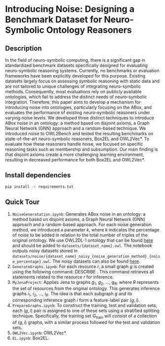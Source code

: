 # Introducing Noise: Designing a Benchmark Dataset for Neuro-Symbolic Ontology Reasoners

## Description

In the field of neuro-symbolic computing, there is a significant gap in standardized benchmark datasets specifically designed for evaluating neuro-symbolic reasoning systems. Currently, no benchmarks or evaluation frameworks have been explicitly developed for this purpose. Existing datasets largely focus on assessing symbolic reasoning with static data and are not tailored to unique challenges of integrating neuro-symbolic methods. Consequently, most evaluations rely on publicly available ontologies, which fail to address the distinct needs of neuro-symbolic integration. Therefore, this paper aims to develop a mechanism for introducing noise into ontologies, particularly focusing on the ABox, and evaluates the performance of existing neuro-symbolic reasoners under varying noise levels. We developed three distinct techniques to introduce ABox noise in an ontology: a method based on disjoint axioms, a Graph Neural Network (GNN) approach and a random-based technique. We introduced noise to OWL2Bench and tested the resulting benchmarks on state-of-the-art neuro-symbolic reasoners, Box2EL and OWL2Vec*. To evaluate how these reasoners handle noise, we focused on specific reasoning tasks such as membership and subsumption. Our main finding is that disjoint axioms create a more challenging learning environment, resulting in decreased performance for both Box2EL and OWL2Vec*.

## Install dependencies

```bash
pip install -r requirements.txt
```

## Quick Tour

1. `NoiseGeneratation.ipynb`: 
Generates ABox noise in an ontology: a method based on disjoint axioms, a Graph Neural Network (GNN) approach and a random-based approach. For each noise generation method, we introduced a parameter $k$, where $k$ indicates the percentage of noise to be added in relation to the total number of triples of the original ontology.
We use OWL2DL-1 ontology that can be found [here](https://drive.google.com/drive/folders/1HYURRLaQkLK8cQwV-UBNKK4_Zur2nU68?usp=drive_link) and should be added to `datasets/{dataset_name}.owl`.
The notebook outputs noisy datasets stored in `datasets/noise/{dataset_name}_noisy_{noise_generation_method}_{noise_percentage}.owl`. The noisy datasets can also be found [here](https://drive.google.com/drive/folders/14TzofCSdxgvXEA5aJ7fhppK8EuN5k2aH?usp=drive_link).
2. `GenerateGraphs.ipynb`: 
For each resource $r$, a small graph $g$ is created using the following command: DESCRIBE <r>. This command retrieves all statements related to the resource $r$ for inference.
3. `MyJenaProject`: 
Applies Jena to graphs $g_1$, $g_2$, ..., $g_R$, where $R$ represents the set of resources from the original ontology. This generates inference graphs $i_1$, $i_2$, ..., $i_R$. The idea is that each subgraph $g$ and its corresponding inference graph $i$ form a feature-label pair $(g, i)$.
4. `PrepareGraphs.ipynb`: 
To construct the training, test and validation sets, each $(g, i)$ pair is assigned to one of these sets using a stratified splitting technique. Specifically, the training set $G_{\text{train}}$ will consist of a collection of $(g, i)$ graphs, with a similar process followed for the test and validation sets.
5. `OWL2Vec.ipynb`: OWL2Vec*.
6. `EL.ipynb`: Box2EL.